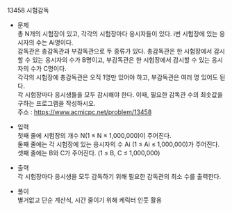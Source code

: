 13458 시험감독<br/>
* 문제<br/>
총 N개의 시험장이 있고, 각각의 시험장마다 응시자들이 있다. i번 시험장에 있는 응시자의 수는 Ai명이다.<br/>
감독관은 총감독관과 부감독관으로 두 종류가 있다. 총감독관은 한 시험장에서 감시할 수 있는 응시자의 수가 B명이고, 부감독관은 한 시험장에서 감시할 수 있는 응시자의 수가 C명이다.<br/>
각각의 시험장에 총감독관은 오직 1명만 있어야 하고, 부감독관은 여러 명 있어도 된다.<br/>
각 시험장마다 응시생들을 모두 감시해야 한다. 이때, 필요한 감독관 수의 최솟값을 구하는 프로그램을 작성하시오.<br/>
주소 : <https://www.acmicpc.net/problem/13458><br/>

* 입력<br/>
첫째 줄에 시험장의 개수 N(1 ≤ N ≤ 1,000,000)이 주어진다.<br/>
둘째 줄에는 각 시험장에 있는 응시자의 수 Ai (1 ≤ Ai ≤ 1,000,000)가 주어진다.<br/>
셋째 줄에는 B와 C가 주어진다. (1 ≤ B, C ≤ 1,000,000)<br/>

* 출력<br/>
각 시험장마다 응시생을 모두 감독하기 위해 필요한 감독관의 최소 수를 출력한다.<br/>

* 풀이<br/>
별거없고 단순 계산식, 시간 줄이기 위해 케릭터 인풋 활용<br/>
